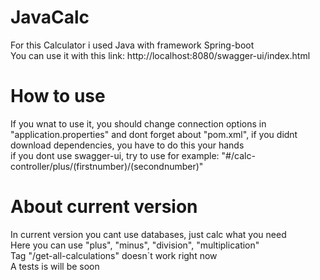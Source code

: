 # JavaCalc
For this Calculator i used Java with framework Spring-boot  
You can use it with this link: http://localhost:8080/swagger-ui/index.html

# How to use
If you wnat to use it, you should change connection options in "application.properties" and dont forget about "pom.xml", if you didnt download dependencies, you have to do this your hands  
if you dont use swagger-ui, try to use for example: "#/calc-controller/plus/(firstnumber)/(secondnumber)"

# About current version
In current version you cant use databases, just calc what you need  
Here you can use "plus", "minus", "division", "multiplication"  
Tag "/get-all-calculations" doesn`t work right now  
A tests is will be soon
